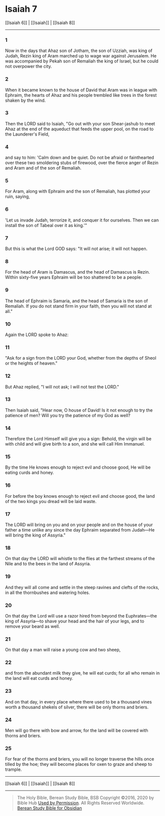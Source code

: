 # Isaiah 7

[[Isaiah 6]] | [[Isaiah]] | [[Isaiah 8]]

---

### 1
Now in the days that Ahaz son of Jotham, the son of Uzziah, was king of Judah, Rezin king of Aram marched up to wage war against Jerusalem. He was accompanied by Pekah son of Remaliah the king of Israel, but he could not overpower the city.

### 2
When it became known to the house of David that Aram was in league with Ephraim, the hearts of Ahaz and his people trembled like trees in the forest shaken by the wind.

### 3
Then the LORD said to Isaiah, "Go out with your son Shear-jashub to meet Ahaz at the end of the aqueduct that feeds the upper pool, on the road to the Launderer's Field,

### 4
and say to him: 'Calm down and be quiet. Do not be afraid or fainthearted over these two smoldering stubs of firewood, over the fierce anger of Rezin and Aram and of the son of Remaliah.

### 5
For Aram, along with Ephraim and the son of Remaliah, has plotted your ruin, saying,

### 6
'Let us invade Judah, terrorize it, and conquer it for ourselves. Then we can install the son of Tabeal over it as king.'"

### 7
But this is what the Lord GOD says: "It will not arise; it will not happen.

### 8
For the head of Aram is Damascus, and the head of Damascus is Rezin. Within sixty-five years Ephraim will be too shattered to be a people.

### 9
The head of Ephraim is Samaria, and the head of Samaria is the son of Remaliah. If you do not stand firm in your faith, then you will not stand at all."

### 10
Again the LORD spoke to Ahaz:

### 11
"Ask for a sign from the LORD your God, whether from the depths of Sheol or the heights of heaven."

### 12
But Ahaz replied, "I will not ask; I will not test the LORD."

### 13
Then Isaiah said, "Hear now, O house of David! Is it not enough to try the patience of men? Will you try the patience of my God as well?

### 14
Therefore the Lord Himself will give you a sign: Behold, the virgin will be with child and will give birth to a son, and she will call Him Immanuel.

### 15
By the time He knows enough to reject evil and choose good, He will be eating curds and honey.

### 16
For before the boy knows enough to reject evil and choose good, the land of the two kings you dread will be laid waste.

### 17
The LORD will bring on you and on your people and on the house of your father a time unlike any since the day Ephraim separated from Judah—He will bring the king of Assyria."

### 18
On that day the LORD will whistle to the flies at the farthest streams of the Nile and to the bees in the land of Assyria.

### 19
And they will all come and settle in the steep ravines and clefts of the rocks, in all the thornbushes and watering holes.

### 20
On that day the Lord will use a razor hired from beyond the Euphrates—the king of Assyria—to shave your head and the hair of your legs, and to remove your beard as well.

### 21
On that day a man will raise a young cow and two sheep,

### 22
and from the abundant milk they give, he will eat curds; for all who remain in the land will eat curds and honey.

### 23
And on that day, in every place where there used to be a thousand vines worth a thousand shekels of silver, there will be only thorns and briers.

### 24
Men will go there with bow and arrow, for the land will be covered with thorns and briers.

### 25
For fear of the thorns and briers, you will no longer traverse the hills once tilled by the hoe; they will become places for oxen to graze and sheep to trample.

---

[[Isaiah 6]] | [[Isaiah]] | [[Isaiah 8]]

---

> The Holy Bible, Berean Study Bible, BSB
> Copyright &copy;2016, 2020 by Bible Hub
> [Used by Permission](https://berean.bible/terms.htm). All Rights Reserved Worldwide.
> [Berean Study Bible for Obsidian](https://github.com/gapmiss/berean-study-bible-for-obsidian)

